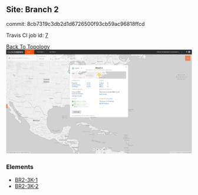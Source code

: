 ## Site: Branch 2

commit: 8cb7319c3db2d1d6726500f93cb59ac96818ffcd

Travis CI job id: [7](https://travis-ci.com/CloudGenix/network-as-code/builds/148280630)

[Back To Topology](../README.md)
<img alt="Site Card" src="site-info.png?raw=1" width="1110">

### Elements
<ul>
<li>
<A href="BR2-3K-1/README.md">BR2-3K-1</A>
</li>
<li>
<A href="BR2-3K-2/README.md">BR2-3K-2</A>
</li>
</ul>
